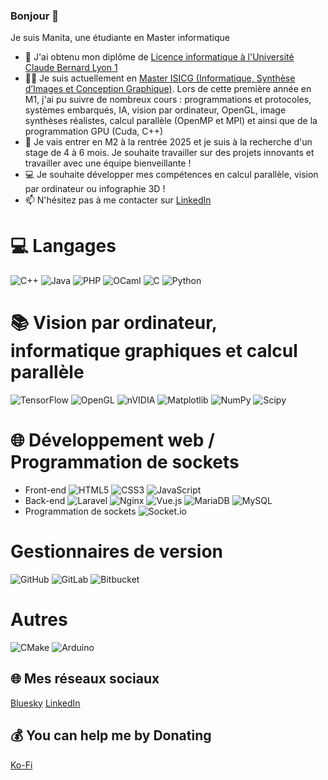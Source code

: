 ### Bonjour 👋
Je suis Manita, une étudiante en Master informatique
* 🌱 J'ai obtenu mon diplôme de [Licence informatique à l'Université Claude Bernard Lyon 1](http://licence-info.univ-lyon1.fr/LICENCE/Documents/plaquette_L_info.pdf)
* 👩‍💻 Je suis actuellement en [Master ISICG (Informatique, Synthèse d’Images et Conception Graphique)](https://www.unilim.fr/isicg/Modules_et_competences.html). Lors de cette première année en M1, j'ai pu suivre de nombreux cours : programmations et protocoles, systèmes embarqués, IA, vision par ordinateur, OpenGL, image synthèses réalistes, calcul parallèle (OpenMP et MPI) et ainsi que de la programmation GPU (Cuda, C++)
* 🤝 Je vais entrer en M2 à la rentrée 2025 et je suis à la recherche d'un stage de 4 à 6 mois. Je souhaite travailler sur des projets innovants et travailler avec une équipe bienveillante !
* 💻 Je souhaite développer mes compétences en calcul parallèle, vision par ordinateur ou infographie 3D ! 
* 📫 N'hésitez pas à me contacter sur [LinkedIn](https://www.linkedin.com/in/manita-mao)
  
# 💻 Langages
![C++](https://img.shields.io/badge/c++-%2300599C.svg?style=for-the-badge&logo=c%2B%2B&logoColor=white) 
![Java](https://img.shields.io/badge/java-%23ED8B00.svg?style=for-the-badge&logo=openjdk&logoColor=white) 
![PHP](https://img.shields.io/badge/php-%23777BB4.svg?style=for-the-badge&logo=php&logoColor=white) 
![OCaml](https://img.shields.io/badge/OCaml-%23E98407.svg?style=for-the-badge&logo=ocaml&logoColor=white) 
![C](https://img.shields.io/badge/c-%2300599C.svg?style=for-the-badge&logo=c&logoColor=white) 
![Python](https://img.shields.io/badge/python-3670A0?style=for-the-badge&logo=python&logoColor=ffdd54)

# 📚 Vision par ordinateur, informatique graphiques et calcul parallèle 
![TensorFlow](https://img.shields.io/badge/TensorFlow-%23FF6F00.svg?style=for-the-badge&logo=TensorFlow&logoColor=white) 
![OpenGL](https://img.shields.io/badge/OpenGL-%23FFFFFF.svg?style=for-the-badge&logo=opengl)
![nVIDIA](https://img.shields.io/badge/cuda-000000.svg?style=for-the-badge&logo=nVIDIA&logoColor=green) 
![Matplotlib](https://img.shields.io/badge/Matplotlib-%23ffffff.svg?style=for-the-badge&logo=Matplotlib&logoColor=black) 
![NumPy](https://img.shields.io/badge/numpy-%23013243.svg?style=for-the-badge&logo=numpy&logoColor=white) 
![Scipy](https://img.shields.io/badge/SciPy-%230C55A5.svg?style=for-the-badge&logo=scipy&logoColor=%white)

# 🌐 Développement web / Programmation de sockets
* Front-end
![HTML5](https://img.shields.io/badge/html5-%23E34F26.svg?style=for-the-badge&logo=html5&logoColor=white) 
![CSS3](https://img.shields.io/badge/css3-%231572B6.svg?style=for-the-badge&logo=css3&logoColor=white)
![JavaScript](https://img.shields.io/badge/javascript-%23323330.svg?style=for-the-badge&logo=javascript&logoColor=%23F7DF1E)
* Back-end
![Laravel](https://img.shields.io/badge/laravel-%23FF2D20.svg?style=for-the-badge&logo=laravel&logoColor=white) 
![Nginx](https://img.shields.io/badge/nginx-%23009639.svg?style=for-the-badge&logo=nginx&logoColor=white) ![Vue.js](https://img.shields.io/badge/vue.js-%2335495e.svg?style=for-the-badge&logo=vuedotjs&logoColor=%234FC08D) 
![MariaDB](https://img.shields.io/badge/MariaDB-003545?style=for-the-badge&logo=mariadb&logoColor=white) 
![MySQL](https://img.shields.io/badge/mysql-4479A1.svg?style=for-the-badge&logo=mysql&logoColor=white) 
* Programmation de sockets
![Socket.io](https://img.shields.io/badge/Socket.io-black?style=for-the-badge&logo=socket.io&badgeColor=010101) 

# Gestionnaires de version
![GitHub](https://img.shields.io/badge/github-%23121011.svg?style=for-the-badge&logo=github&logoColor=white) 
![GitLab](https://img.shields.io/badge/gitlab-%23181717.svg?style=for-the-badge&logo=gitlab&logoColor=white) 
![Bitbucket](https://img.shields.io/badge/bitbucket-%230047B3.svg?style=for-the-badge&logo=bitbucket&logoColor=white) 

# Autres
![CMake](https://img.shields.io/badge/CMake-%23008FBA.svg?style=for-the-badge&logo=cmake&logoColor=white) 
![Arduino](https://img.shields.io/badge/-Arduino-00979D?style=for-the-badge&logo=Arduino&logoColor=white) 

## 🌐 Mes réseaux sociaux
[Bluesky](https://bsky.app/profile/joceima.bsky.social)‬
[LinkedIn](https://linkedin.com/in/manita-mao) 


  ## 💰 You can help me by Donating
  [Ko-Fi](https://ko-fi.com/joceima) 

  
<!-- Proudly created with GPRM ( https://gprm.itsvg.in ) -->



